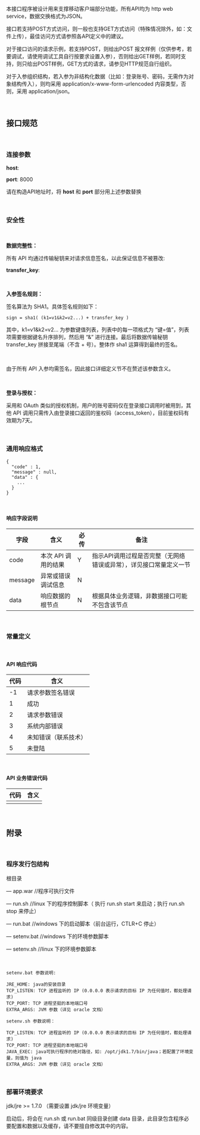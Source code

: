 本接口程序被设计用来支撑移动客户端部分功能，所有API均为 http web
service，数据交换格式为JSON。

接口若支持POST方式访问，则一般也支持GET方式访问（特殊情况除外，如：文件上传），最佳访问方式请参照各API定义中的建议。

对于接口访问的请求示例，若支持POST，则给出POST
报文样例（仅供参考，若要调试，请使用调试工具自行按要求设置入参），否则给出GET样例，若同时支持，则只给出POST样例，GET方式的请求，请参见HTTP规范自行组织。

对于入参组织结构，若入参为非结构化数据（比如：登录账号、密码，无需作为对象结构传入），则均采用
application/x-www-form-urlencoded 内容类型，否则，采用 application/json。

 

接口规范
--------

 

### 连接参数

**host**:

**port**: 8000

请在构造API地址时，将 **host** 和 **port** 部分用上述参数替换

 

### 安全性

 

**数据完整性：**

所有 API 均通过传输秘钥来对请求信息签名，以此保证信息不被篡改:

**transfer\_key**:

 

**入参签名规则：**

签名算法为 SHA1。具体签名规则如下：

~~~~~~~~~~~~~~~~~~~~~~~~~~~~~~~~~~~~~~~~~~~~~~~~~~~~~~~~~~~~~~~~~~~~~~~~~~~~~~~~
sign = sha1( (k1=v1&k2=v2...) + transfer_key )
~~~~~~~~~~~~~~~~~~~~~~~~~~~~~~~~~~~~~~~~~~~~~~~~~~~~~~~~~~~~~~~~~~~~~~~~~~~~~~~~

其中，k1=v1&k2=v2... 为参数键值列表，列表中的每一项格式为
“键=值”，列表项需要根据键名升序排列，然后用 “&” 进行连接。最后将数据传输秘钥
transfer\_key 拼接至尾端（不含 + 号）。整体作 sha1 运算得到最终的签名。

 

由于所有 API 入参均需签名，因此接口详细定义节不在赘述该参数含义。

 

**登录与授权：**

采用和 OAuth 类似的授权机制，用户的账号密码仅在登录接口调用时被用到，其他 API
调用只需传入由登录接口返回的鉴权码（access\_token），目前鉴权码有效期为7天。

 

### 通用响应格式

~~~~~~~~~~~~~~~~~~~~~~~~~~~~~~~~~~~~~~~~~~~~~~~~~~~~~~~~~~~~~~~~~~~~~~~~~~~~~~~~
{
  "code" : 1,
  "message" : null,
  "data" : {
    ...
  }
}
~~~~~~~~~~~~~~~~~~~~~~~~~~~~~~~~~~~~~~~~~~~~~~~~~~~~~~~~~~~~~~~~~~~~~~~~~~~~~~~~

 

#### 响应字段说明

| **字段** | **含义**            | **必传** | **备注**                                                          |
|----------|---------------------|----------|-------------------------------------------------------------------|
| code     | 本次 API 调用的结果 | Y        | 指示API调用过程是否完整（无网络错误或异常），详见接口常量定义一节 |
| message  | 异常或错误调试信息  | N        |                                                                   |
| data     | 响应数据的根节点    | N        | 根据具体业务逻辑，非数据接口可能不包含该节点                      |

 

### 常量定义

 

#### API 响应代码

| **代码** | **含义**             |
|----------|----------------------|
| \-1      | 请求参数签名错误     |
| 1        | 成功                 |
| 2        | 请求参数错误         |
| 3        | 系统内部错误         |
| 4        | 未知错误（联系技术） |
| 5        | 未登陆               |

 

#### API 业务错误代码

| 代码 | 含义 |
|------|------|
|      |      |

 

附录
----

 

### 程序发行包结构

根目录

— app.war //程序可执行文件

— run.sh //linux 下的程序控制脚本（ 执行 run.sh start 来启动；执行 run.sh stop
来停止）

— run.bat //windows 下的启动脚本（前台运行，CTLR+C 停止）

— setenv.bat //windows 下的环境参数脚本

— setenv.sh //linux 下的环境参数脚本

 

~~~~~~~~~~~~~~~~~~~~~~~~~~~~~~~~~~~~~~~~~~~~~~~~~~~~~~~~~~~~~~~~~~~~~~~~~~~~~~~~
setenv.bat 参数说明:

JRE_HOME: java的安装目录
TCP_LISTEN: TCP 进程监听的 IP (0.0.0.0 表示请求的目标 IP 为任何值时，都处理请求)  
TCP_PORT: TCP 进程坚挺的本地端口号  
EXTRA_ARGS: JVM 参数（详见 oracle 文档）
~~~~~~~~~~~~~~~~~~~~~~~~~~~~~~~~~~~~~~~~~~~~~~~~~~~~~~~~~~~~~~~~~~~~~~~~~~~~~~~~

~~~~~~~~~~~~~~~~~~~~~~~~~~~~~~~~~~~~~~~~~~~~~~~~~~~~~~~~~~~~~~~~~~~~~~~~~~~~~~~~
setenv.sh 参数说明：

TCP_LISTEN: TCP 进程监听的 IP (0.0.0.0 表示请求的目标 IP 为任何值时，都处理请求)
TCP_PORT: TCP 进程坚挺的本地端口号
JAVA_EXEC: java可执行程序的绝对路径，如: /opt/jdk1.7/bin/java；若配置了环境变量，则值为 java
EXTRA_ARGS: JVM 参数（详见 oracle 文档）
~~~~~~~~~~~~~~~~~~~~~~~~~~~~~~~~~~~~~~~~~~~~~~~~~~~~~~~~~~~~~~~~~~~~~~~~~~~~~~~~

 

### 部署环境要求

jdk/jre \>= 1.7.0 （需要设置 jdk/jre 环境变量）

启动后，将会在 run.sh 或 run.bat 同级目录创建 data
目录，此目录包含程序必要配置和数据以及缓存，请不要擅自修改其中的内容。
